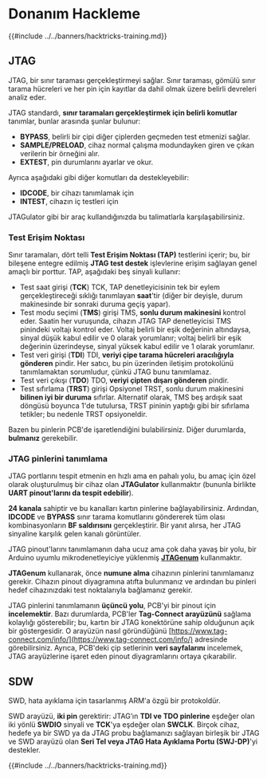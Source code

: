 # Donanım Hackleme

{{#include ../../banners/hacktricks-training.md}}

## JTAG

JTAG, bir sınır taraması gerçekleştirmeyi sağlar. Sınır taraması, gömülü sınır tarama hücreleri ve her pin için kayıtlar da dahil olmak üzere belirli devreleri analiz eder.

JTAG standardı, **sınır taramaları gerçekleştirmek için belirli komutlar** tanımlar, bunlar arasında şunlar bulunur:

- **BYPASS**, belirli bir çipi diğer çiplerden geçmeden test etmenizi sağlar.
- **SAMPLE/PRELOAD**, cihaz normal çalışma modundayken giren ve çıkan verilerin bir örneğini alır.
- **EXTEST**, pin durumlarını ayarlar ve okur.

Ayrıca aşağıdaki gibi diğer komutları da destekleyebilir:

- **IDCODE**, bir cihazı tanımlamak için
- **INTEST**, cihazın iç testleri için

JTAGulator gibi bir araç kullandığınızda bu talimatlarla karşılaşabilirsiniz.

### Test Erişim Noktası

Sınır taramaları, dört telli **Test Erişim Noktası (TAP)** testlerini içerir; bu, bir bileşene entegre edilmiş **JTAG test destek** işlevlerine erişim sağlayan genel amaçlı bir porttur. TAP, aşağıdaki beş sinyali kullanır:

- Test saat girişi (**TCK**) TCK, TAP denetleyicisinin tek bir eylem gerçekleştireceği sıklığı tanımlayan **saat**'tir (diğer bir deyişle, durum makinesinde bir sonraki duruma geçiş yapar).
- Test modu seçimi (**TMS**) girişi TMS, **sonlu durum makinesini** kontrol eder. Saatin her vuruşunda, cihazın JTAG TAP denetleyicisi TMS pinindeki voltajı kontrol eder. Voltaj belirli bir eşik değerinin altındaysa, sinyal düşük kabul edilir ve 0 olarak yorumlanır; voltaj belirli bir eşik değerinin üzerindeyse, sinyal yüksek kabul edilir ve 1 olarak yorumlanır.
- Test veri girişi (**TDI**) TDI, **veriyi çipe tarama hücreleri aracılığıyla gönderen** pindir. Her satıcı, bu pin üzerinden iletişim protokolünü tanımlamaktan sorumludur, çünkü JTAG bunu tanımlamaz.
- Test veri çıkışı (**TDO**) TDO, **veriyi çipten dışarı gönderen** pindir.
- Test sıfırlama (**TRST**) girişi Opsiyonel TRST, sonlu durum makinesini **bilinen iyi bir duruma** sıfırlar. Alternatif olarak, TMS beş ardışık saat döngüsü boyunca 1'de tutulursa, TRST pininin yaptığı gibi bir sıfırlama tetikler; bu nedenle TRST opsiyoneldir.

Bazen bu pinlerin PCB'de işaretlendiğini bulabilirsiniz. Diğer durumlarda, **bulmanız** gerekebilir.

### JTAG pinlerini tanımlama

JTAG portlarını tespit etmenin en hızlı ama en pahalı yolu, bu amaç için özel olarak oluşturulmuş bir cihaz olan **JTAGulator** kullanmaktır (bununla birlikte **UART pinout'larını da tespit edebilir**).

**24 kanala** sahiptir ve bu kanalları kartın pinlerine bağlayabilirsiniz. Ardından, **IDCODE** ve **BYPASS** sınır tarama komutlarını göndererek tüm olası kombinasyonların **BF saldırısını** gerçekleştirir. Bir yanıt alırsa, her JTAG sinyaline karşılık gelen kanalı görüntüler.

JTAG pinout'larını tanımlamanın daha ucuz ama çok daha yavaş bir yolu, bir Arduino uyumlu mikrodenetleyiciye yüklenmiş [**JTAGenum**](https://github.com/cyphunk/JTAGenum/) kullanmaktır.

**JTAGenum** kullanarak, önce **numune alma** cihazının pinlerini tanımlamanız gerekir. Cihazın pinout diyagramına atıfta bulunmanız ve ardından bu pinleri hedef cihazınızdaki test noktalarıyla bağlamanız gerekir.

JTAG pinlerini tanımlamanın **üçüncü yolu**, PCB'yi bir pinout için **incelemektir**. Bazı durumlarda, PCB'ler **Tag-Connect arayüzünü** sağlama kolaylığı gösterebilir; bu, kartın bir JTAG konektörüne sahip olduğunun açık bir göstergesidir. O arayüzün nasıl göründüğünü [https://www.tag-connect.com/info/](https://www.tag-connect.com/info/) adresinde görebilirsiniz. Ayrıca, PCB'deki çip setlerinin **veri sayfalarını** incelemek, JTAG arayüzlerine işaret eden pinout diyagramlarını ortaya çıkarabilir.

## SDW

SWD, hata ayıklama için tasarlanmış ARM'a özgü bir protokoldür.

SWD arayüzü, **iki pin** gerektirir: JTAG’ın **TDI ve TDO pinlerine** eşdeğer olan iki yönlü **SWDIO** sinyali ve **TCK**'ya eşdeğer olan **SWCLK**. Birçok cihaz, hedefe ya bir SWD ya da JTAG probu bağlamanızı sağlayan birleşik bir JTAG ve SWD arayüzü olan **Seri Tel veya JTAG Hata Ayıklama Portu (SWJ-DP)**'yi destekler.

{{#include ../../banners/hacktricks-training.md}}
